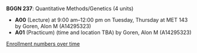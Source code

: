 **BGGN 237**: Quantitative Methods/Genetics (4 units)

- **A00** (Lecture) at 9:00 am–12:00 pm on Tuesday, Thursday at MET 143 by Goren, Alon M (A14295323)
- **A01** (Practicum) (time and location TBA) by Goren, Alon M (A14295323)

[Enrollment numbers over time](./BGGN237.tsv)
